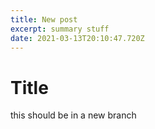 ```yaml
---
title: New post
excerpt: summary stuff
date: 2021-03-13T20:10:47.720Z
---
```

# Title
this should be in a new branch